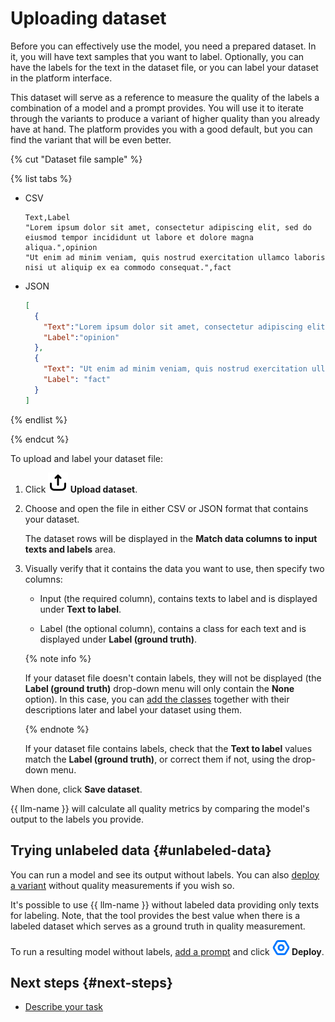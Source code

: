 # Uploading dataset

Before you can effectively use the model, you need a prepared dataset. In it, you will have text samples that you want to label. Optionally, you can have the labels for the text in the dataset file, or you can label your dataset in the platform interface.

This dataset will serve as a reference to measure the quality of the labels a combination of a model and a prompt provides. You will use it to iterate through the variants to produce a variant of higher quality than you already have at hand. The platform provides you with a good default, but you can find the variant that will be even better.

{% cut "Dataset file sample" %}

{% list tabs %}

- CSV

  ```plaintext
  Text,Label
  "Lorem ipsum dolor sit amet, consectetur adipiscing elit, sed do eiusmod tempor incididunt ut labore et dolore magna aliqua.",opinion
  "Ut enim ad minim veniam, quis nostrud exercitation ullamco laboris nisi ut aliquip ex ea commodo consequat.",fact
  ```

- JSON

  ```json
  [
    {
      "Text":"Lorem ipsum dolor sit amet, consectetur adipiscing elit, sed do eiusmod tempor incididunt ut labore et dolore magna aliqua.",
      "Label":"opinion"
    },
    {
      "Text": "Ut enim ad minim veniam, quis nostrud exercitation ullamco laboris nisi ut aliquip ex ea commodo consequat.",
      "Label": "fact"
    }
  ]
  ```

{% endlist %}

{% endcut %}

To upload and label your dataset file:

1. Click **![Upload dataset](_images/upload-dataset.svg) Upload dataset**.

1. Choose and open the file in either CSV or JSON format that contains your dataset.

    The dataset rows will be displayed in the **Match data columns to input texts and labels** area.

1. Visually verify that it contains the data you want to use, then specify two columns:

    - Input (the required column), contains texts to label and is displayed under **Text to label**.

    - Label (the optional column), contains a class for each text and is displayed under **Label (ground truth)**.

    {% note info %}

    If your dataset file doesn't contain labels, they will not be displayed (the **Label (ground truth)** drop-down menu will only contain the **None** option). In this case, you can [add the classes](classes.md) together with their descriptions later and label your dataset using them.

    {% endnote %}

    If your dataset file contains labels, check that the **Text to label** values match the **Label (ground truth)**, or correct them if not, using the drop-down menu.

When done, click **Save dataset**.

{{ llm-name }} will calculate all quality metrics by comparing the model's output to the labels you provide.

## Trying unlabeled data {#unlabeled-data}

You can run a model and see its output without labels. You can also [deploy a variant](deploy.md) without quality measurements if you wish so.

It's possible to use {{ llm-name }} without labeled data providing only texts for labeling. Note, that the tool provides the best value when there is a labeled dataset which serves as a ground truth in quality measurement.

To run a resulting model without labels, [add a prompt](prompt.md) and click **![Deploy](_images/deploy.svg) Deploy**.

## Next steps {#next-steps}

- [Describe your task](task-description.md)
